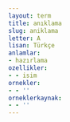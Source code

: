 ```yaml
---
layout: term
title: anıklama
slug: aniklama
letter: A
lisan: Türkçe
anlamlar:
- hazırlama
ozellikler:
- - isim
ornekler:
- - ''
orneklerkaynak:
- - ''
---
```

